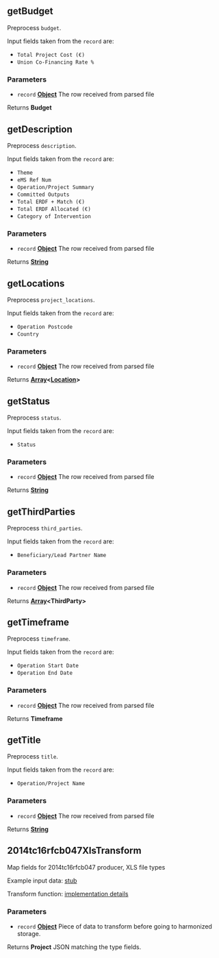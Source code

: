 <!-- Generated by documentation.js. Update this documentation by updating the source code. -->

## getBudget

Preprocess `budget`.

Input fields taken from the `record` are:

- `Total Project Cost (€)`
- `Union Co-Financing Rate %`

### Parameters

- `record` **[Object][1]** The row received from parsed file

Returns **Budget**

## getDescription

Preprocess `description`.

Input fields taken from the `record` are:

- `Theme`
- `eMS Ref Num`
- `Operation/Project Summary`
- `Committed Outputs`
- `Total ERDF + Match (€)`
- `Total ERDF Allocated (€)`
- `Category of Intervention`

### Parameters

- `record` **[Object][1]** The row received from parsed file

Returns **[String][2]**

## getLocations

Preprocess `project_locations`.

Input fields taken from the `record` are:

- `Operation Postcode`
- `Country`

### Parameters

- `record` **[Object][1]** The row received from parsed file

Returns **[Array][3]&lt;[Location][4]>**

## getStatus

Preprocess `status`.

Input fields taken from the `record` are:

- `Status`

### Parameters

- `record` **[Object][1]** The row received from parsed file

Returns **[String][2]**

## getThirdParties

Preprocess `third_parties`.

Input fields taken from the `record` are:

- `Beneficiary/Lead Partner Name`

### Parameters

- `record` **[Object][1]** The row received from parsed file

Returns **[Array][3]&lt;ThirdParty>**

## getTimeframe

Preprocess `timeframe`.

Input fields taken from the `record` are:

- `Operation Start Date`
- `Operation End Date`

### Parameters

- `record` **[Object][1]** The row received from parsed file

Returns **Timeframe**

## getTitle

Preprocess `title`.

Input fields taken from the `record` are:

- `Operation/Project Name`

### Parameters

- `record` **[Object][1]** The row received from parsed file

Returns **[String][2]**

## 2014tc16rfcb047XlsTransform

Map fields for 2014tc16rfcb047 producer, XLS file types

Example input data: [stub][5]

Transform function: [implementation details][6]

### Parameters

- `record` **[Object][1]** Piece of data to transform before going to harmonized storage.

Returns **Project** JSON matching the type fields.

[1]: https://developer.mozilla.org/docs/Web/JavaScript/Reference/Global_Objects/Object
[2]: https://developer.mozilla.org/docs/Web/JavaScript/Reference/Global_Objects/String
[3]: https://developer.mozilla.org/docs/Web/JavaScript/Reference/Global_Objects/Array
[4]: https://developer.mozilla.org/docs/Web/API/Location
[5]: https://github.com/ec-europa/eubfr-data-lake/blob/master/services/ingestion/etl/2014tc16rfcb047/xls/test/stubs/record.json
[6]: https://github.com/ec-europa/eubfr-data-lake/blob/master/services/ingestion/etl/2014tc16rfcb047/xls/src/lib/transform.js
